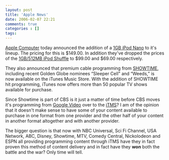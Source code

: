 ```yaml
---
layout: post
title: 'Apple News'
date: 2006-02-07 22:21
comments: true
categories : []
tags:
---
```

<a href="http://www.apple.com/">Apple Computer</a> today announced the addition of a <a href="http://www.apple.com/ipodnano/">1GB iPod Nano</a> to it's lineup. The pricing for this is $149.00. In addition they've dropped the prices of the <a href="http://www.apple.com/ipodshuffle/">1GB/512MB iPod Shuffle</a> to $99.00 and $69.00 respectively.

They also announced that premium cable programming from <a href="http://www.sho.com/site/homepage/index.do">SHOWTIME</a>, including recent Golden Globe nominees “Sleeper Cell” and “Weeds,” is now available on the iTunes Music Store. With the addition of SHOWTIME hit programming, iTunes now offers more than 50 popular TV shows available for purchase.

Since Showtime is part of CBS is it just a matter of time before CBS moves it's programming from <a href="http://video.google.com">Google Video</a> over to the <a href="http://www.apple.com/itunes/videos/">iTMS</a>? I am of the opinion that it doesn't make sense to have some of your content available to purchase in one format from one provider and the other half of your content in another format altogether and with another provider.

The bigger question is that now with NBC Universal, Sci Fi Channel, USA Network, ABC, Disney, Showtime, MTV, Comedy Central, Nickolodeon and ESPN all providing programming content through iTMS have they in fact proven this method of content delivery and in fact have they <strong>won</strong> both the battle and the war? Only time will tell.



